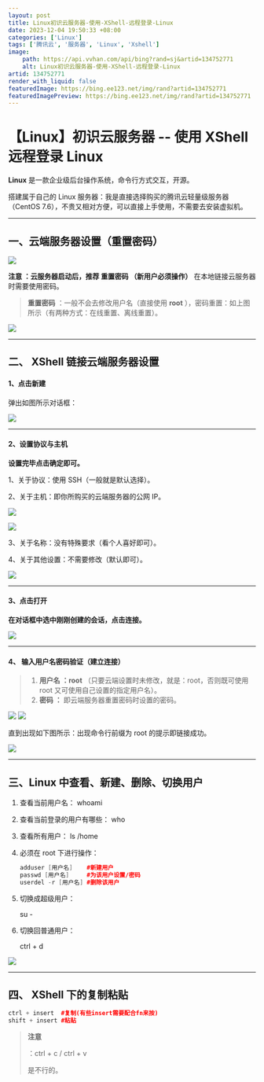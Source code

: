 ```yaml
---
layout: post
title: Linux初识云服务器-使用-XShell-远程登录-Linux
date: 2023-12-04 19:50:33 +08:00
categories: ['Linux']
tags: ['腾讯云', '服务器', 'Linux', 'Xshell']
image:
    path: https://api.vvhan.com/api/bing?rand=sj&artid=134752771
    alt: Linux初识云服务器-使用-XShell-远程登录-Linux
artid: 134752771
render_with_liquid: false
featuredImage: https://bing.ee123.net/img/rand?artid=134752771
featuredImagePreview: https://bing.ee123.net/img/rand?artid=134752771
---
```


# 【Linux】初识云服务器 -- 使用 XShell 远程登录 Linux

**Linux**
是一款企业级后台操作系统，命令行方式交互，开源。

搭建属于自己的 Linux 服务器：我是直接选择购买的腾讯云轻量级服务器（CentOS 7.6），不贵又相对方便，可以直接上手使用，不需要去安装虚拟机。

---

## 一、云端服务器设置（重置密码）

![](https://i-blog.csdnimg.cn/blog_migrate/aec7d31c41c53cdc986509c35343efa7.png)

**注意
：云服务器启动后，推荐
重置密码
（新用户必须操作）**
在本地链接云服务器时需要使用密码。

> **重置密码**
> ：一般不会去修改用户名（直接使用
> **root**
> ），密码重置：如上图所示（有两种方式：在线重置、离线重置）。

![](https://i-blog.csdnimg.cn/blog_migrate/c27ee4ad45c168e14fb03f9a56215db4.png)

---

## 二、 XShell 链接云端服务器设置

#### **1、点击新建**

弹出如图所示对话框：

![](https://i-blog.csdnimg.cn/blog_migrate/3348019808eaf4f2fc02489295df936c.png)

---

#### 2、设置协议与主机

**设置完毕点击确定即可。**

1、关于协议：使用 SSH（一般就是默认选择）。

2、关于主机：即你所购买的云端服务器的公网 IP。

![](https://i-blog.csdnimg.cn/blog_migrate/e1758ab19fd8e1d3b86ff48008484491.png)

![](https://i-blog.csdnimg.cn/blog_migrate/4455fc9bb572229c5b5577c6a353f8a2.png)

3、关于名称：没有特殊要求（看个人喜好即可）。

4、关于其他设置：不需要修改（默认即可）。

![](https://i-blog.csdnimg.cn/blog_migrate/81b5ed59a5cbdff33b9975e92d63fd78.png)

---

#### 3、点击打开

**在对话框中选中刚刚创建的会话，点击连接。**

![](https://i-blog.csdnimg.cn/blog_migrate/1b565970976f47021014627e5eb90911.png)

---

#### 4、 **输入用户名密码验证（建立连接）**

> 1. **用户名
>    ：root**
>    （只要云端设置时未修改，就是：root，否则既可使用 root 又可使用自己设置的指定用户名）。
> 2. **密码
>    ：**
>    即云端服务器重置密码时设置的密码。

![](https://i-blog.csdnimg.cn/blog_migrate/555e065c52ed78d9bb6b088769bb9c87.png)
![](https://i-blog.csdnimg.cn/blog_migrate/8420397499cd66436a46377a1983d079.png)

直到出现如下图所示：出现命令行前缀为 root 的提示即链接成功。

![](https://i-blog.csdnimg.cn/blog_migrate/01e43a0682f507d37b0a47e137344fd5.png)

---

## 三、Linux 中查看、新建、删除、切换用户

1. 查看当前用户名：
   whoami
2. 查看当前登录的用户有哪些：
   who
3. 查看所有用户：
   ls /home
4. 必须在 root 下进行操作：

   ```cpp
   adduser [用户名]    #新建用户
   passwd [用户名]     #为该用户设置/密码
   userdel -r [用户名] #删除该用户
   ```
5. 切换成超级用户：

   su -
6. 切换回普通用户：

   ctrl + d

![](https://i-blog.csdnimg.cn/blog_migrate/03e92998fee3dfaf9f09f92d59e59408.png)

---

## 四、 XShell 下的复制粘贴

```cpp
ctrl + insert  #复制(有些insert需要配合fn来按)
shift + insert #粘贴 
```

> **注意**
>
> ：ctrl + c / ctrl + v
>
> 是不行的。